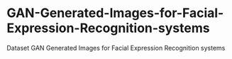 # GAN-Generated-Images-for-Facial-Expression-Recognition-systems
Dataset GAN Generated Images for Facial Expression Recognition systems
